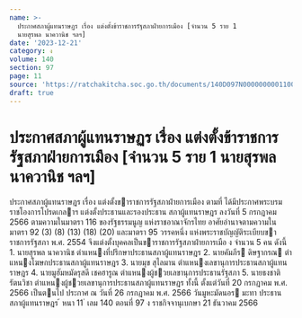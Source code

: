 ```yaml
---
name: >-
  ประกาศสภาผู้แทนราษฏร เรื่อง แต่งตั้งข้าราชการรัฐสภาฝ่ายการเมือง [จำนวน 5 ราย 1
  นายสุรพล นาควานิช ฯลฯ]
date: '2023-12-21'
category: ง
volume: 140
section: 97
page: 11
source: 'https://ratchakitcha.soc.go.th/documents/140D097N0000000001100.pdf'
draft: true
---
```


# ประกาศสภาผู้แทนราษฏร เรื่อง แต่งตั้งข้าราชการรัฐสภาฝ่ายการเมือง [จำนวน 5 ราย 1 นายสุรพล นาควานิช ฯลฯ]

ประกาศสภาผู้แทนราษฎร เรื่อง แต่งตั้งขาราชการรัฐสภาฝ่ายการเมือง ตามที่ ได้มีประกาศพระบรมราชโองการโปรดเกลาฯ แต่งตั้งประธานและรองประธาน สภาผู้แทนราษฎร ลงวันที่ 5 กรกฎาคม 2566 ตามความในมาตรา 116 ของรัฐธรรมนูญ แห่งราชอาณาจักรไทย อาศัยอํานาจตามความในมาตรา 92 (3) (8) (13) (18) (20) และมาตรา 95 วรรคหนึ่ง แห่งพระราชบัญญัติระเบียบขาราชการรัฐสภา พ.ศ. 2554 จึงแต่งตั้งบุคคลเป็นขาราชการรัฐสภาฝ่ายการเมือ ง จํานวน 5 คน ดังนี้ 1. นายสุรพล นาควานิช ตําแหนงที่ปรึกษาประธานสภาผู้แทนราษฎร 2. นายคัมภีร ดิษฐากรณ ตําแหนงโฆษกประธานสภาผู้แทนราษฎร 3. นายมุข สุไลมาน ตําแหนงเลขานุการประธานสภาผู้แทนราษฎร 4. นายมูฮัมหมัดรุสดี เชคฮารูณ ตําแหนงผู้ชวยเลขานุการประธานรัฐสภา 5. นายธงชาติ รัตนวิชา ตําแหนงผู้ชวยเลขานุการประธานสภาผู้แทนราษฎร ทั้งนี้ ตั้งแต่วันที่ 20 กรกฎาคม พ.ศ. 2566 เป็นตนไป ประกาศ ณ วันที่ 26 กรกฎาคม พ.ศ. 2566 วันมูหะมัดนอร มะทา ประธานสภาผู้แทนราษฎร ้ หนา 11 ่ เลม 140 ตอนที่ 97 ง ราชกิจจานุเบกษา 21 ธันวาคม 2566
